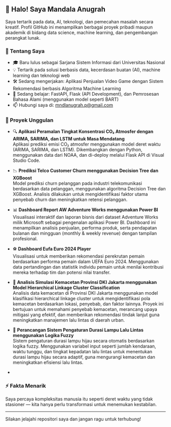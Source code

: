 ## 👋 Halo! Saya Mandala Anugrah

Saya tertarik pada data, AI, teknologi, dan pemecahan masalah secara kreatif. Profil GitHub ini menampilkan berbagai proyek pribadi maupun akademik di bidang data science, machine learning, dan pengembangan perangkat lunak.

### 🚀 Tentang Saya
- 🎓 Baru lulus sebagai Sarjana Sistem Informasi dari Universitas Nasional
- 💡 Tertarik pada solusi berbasis data, kecerdasan buatan (AI), machine learning dan teknologi web
- 🛠️ Sedang mengerjakan: Aplikasi Penjualan Video Game dengan Sistem Rekomendasi berbasis Algoritma Machine Learning
- 🌱 Sedang belajar: FastAPI, Flask (API Development), dan Pemrosesan Bahasa Alami (menggunakan model seperti BART)
- 📫 Hubungi saya di: mndlanugrah.p@gmail.com

### 📌 Proyek Unggulan
- 🔍 **Aplikasi Peramalan Tingkat Konsentrasi CO₂ Atmosfer dengan ARIMA, SARIMA, dan LSTM untuk Masa Mendatang**  
  Aplikasi prediksi emisi CO₂ atmosfer menggunakan model deret waktu (ARIMA, SARIMA, dan LSTM). Dikembangkan dengan Python, menggunakan data dari NOAA, dan di-deploy melalui Flask API di Visual Studio Code.

- 📉 **Prediksi Telco Customer Churn menggunakan Decision Tree dan XGBoost**  
  Model prediksi churn pelanggan pada industri telekomunikasi berdasarkan data pelanggan, menggunakan algoritma Decision Tree dan XGBoost. Analisis dilakukan untuk mengidentifikasi faktor utama penyebab churn dan meningkatkan retensi pelanggan.

- 📊 **Dashboard Report AW Adventure Works menggunakan Power BI**  
  Visualisasi interaktif dan laporan bisnis dari dataset Adventure Works milik Microsoft sebagai pengenalan aplikasi Power BI. Dashboard ini menampilkan analisis penjualan, performa produk, serta pendapatan bulanan dan mingguan (monthly & weekly revenue) dengan tampilan profesional.

- ⚽ **Dashboard Eufa Euro 2024 Player**  
  Visualisasi untuk memberikan rekomendasi perekrutan pemain berdasarkan performa pemain dalam UEFA Euro 2024. Menggunakan data pertandingan dan statistik individu pemain untuk menilai kontribusi mereka terhadap tim dan potensi nilai transfer.

- 🚗 **Analisis Simulasi Kemacetan Provinsi DKI Jakarta menggunakan Model Hierarchical Linkage Cluster Classification**  
  Analisis data kemacetan di Provinsi DKI Jakarta menggunakan model klasifikasi hierarchical linkage cluster untuk mengidentifikasi pola kemacetan berdasarkan lokasi, penyebab, dan faktor lainnya. Proyek ini bertujuan untuk memahami penyebab kemacetan, merancang upaya mitigasi yang efektif, dan memberikan rekomendasi tindak lanjut guna meningkatkan manajemen lalu lintas di daerah urban.

- 🚦 **Perancangan Sistem Pengaturan Durasi Lampu Lalu Lintas menggunakan Logika Fuzzy**  
  Sistem pengaturan durasi lampu hijau secara otomatis berdasarkan logika fuzzy. Menggunakan variabel input seperti jumlah kendaraan, waktu tunggu, dan tingkat kepadatan lalu lintas untuk menentukan durasi lampu hijau secara adaptif, guna mengurangi kemacetan dan meningkatkan efisiensi lalu lintas.

- 

### ⚡ Fakta Menarik
Saya percaya kompleksitas manusia itu seperti deret waktu yang tidak stasioner — kita hanya perlu transformasi untuk menemukan kestabilan.

---

Silakan jelajahi repositori saya dan jangan ragu untuk terhubung!
